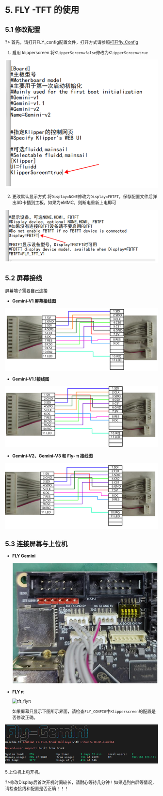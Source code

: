# 5. FLY -TFT 的使用

## 5.1 修改配置

?> 首先，请打开FLY_config配置文件，打开方式请参照[打开fly_Config](/board/fly_pi/FLY_π_description2?id=_11-打开-fly_config "点击即可跳转")

1. 启用 klipperscreen 将``KlipperScreen=false``修改为``KlipperScreen=true``

![kp](../../images/boards/fly_pi/kp.png)

2. 更改默认显示方式 将``Display=NONE``修改为``Display=FBTFT``。保存配置文件后弹出SD卡插到主板。如果为eMMC，则断电重新上电即可

![display](../../images/boards/fly_pi/display.png)

## 5.2 屏幕接线

屏幕端子需要自己连接

* **Gemini-V1 屏幕接线图**

![v1](../../images/boards/fly_pi/v1.png)

* **Gemini-V1.1接线图**

![v1-1](../../images/boards/fly_pi/v1-1.png)

* **Gemini-V2、Gemini-V3 和 Fly- π 接线图**

![v2](../../images/boards/fly_pi/v2.png)

## 5.3 连接屏幕与上位机

* **FLY Gemini**

  ![tft_gemini](../../images/boards/fly_pi/tft_gemini.png)

* **FLY π**

  ![tft_flyπ](../../images/boards/fly_pi/tft_flyπ.png)

  如果屏幕只显示下图所示界面，请检查``FLY_CONFIG``中``Klipperscreen``的配置是否修改正确。

![no_display](../../images/boards/fly_pi/no_display.png)

5.上位机上电开机。

?>修改Display后首次开机时间较长，请耐心等待几分钟！如果遇到白屏等情况，请检查接线和配置是否正确！！！
